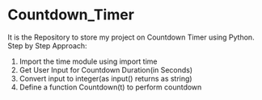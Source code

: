 # Countdown_Timer
It is the Repository to store my project on Countdown Timer using Python.
Step by Step Approach:
1. Import the time module using import time
2. Get User Input for Countdown Duration(in Seconds)
3. Convert input to integer(as input() returns as string)
4. Define a function Countdown(t) to perform countdown

